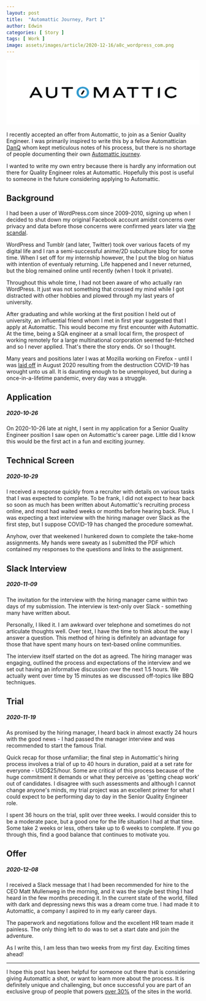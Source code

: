 ```yaml
---
layout: post
title:  "Automattic Journey, Part 1"
author: Edwin
categories: [ Story ]
tags: [ Work ]
image: assets/images/article/2020-12-16/a8c_wordpress_com.png
---
```


![image](/assets/images/article/2020-12-16/a8c_logo_color_cmyk.png)

I recently accepted an offer from Automattic, to join as a Senior Quality Engineer. I was primarily inspired to write this by a fellow Automattician [DanQ](https://danq.me/2019/08/30/automattic-00/) whom kept meticulous notes of his process, but there is no shortage of people documenting their own [Automattic journey](https://duckduckgo.com/?q=automattic+hiring++process&t=ffab&ia=web). 

I wanted to write my own entry because there is hardly any information out there for Quality Engineer roles at Automattic. Hopefully this post is useful to someone in the future considering applying to Automattic.

## Background

I had been a user of WordPress.com since 2009-2010, signing up when I decided to shut down my original Facebook account amidst concerns over privacy and data before those concerns were confirmed years later via [the scandal](https://en.wikipedia.org/wiki/Facebook%E2%80%93Cambridge_Analytica_data_scandal).

WordPress and Tumblr (and later, Twitter) took over various facets of my digital life and I ran a semi-successful anime/2D subculture blog for some time. When I set off for my internship however, the I put the blog on hiatus with intention of eventualy returning. Life happened and I never returned, but the blog remained online until recently (when I took it private).

Throughout this whole time, I had not been aware of who actually ran WordPress. It just was not something that crossed my mind while I got distracted with other hobbies and plowed through my last years of university.

After graduating and while working at the first position I held out of university, an influential friend whom I met in first year suggested that I apply at Automattic. This would become my first encounter with Automattic. At the time, being a SQA engineer at a small local firm, the prospect of working remotely for a large multinational corporation seemed far-fetched and so I never applied. That's there the story ends. Or so I thought.

Many years and positions later I was at Mozilla working on Firefox - until I was [laid off](https://blog.mozilla.org/blog/2020/08/11/changing-world-changing-mozilla/) in August 2020 resulting from the destruction COVID-19 has wrought unto us all. It is daunting enough to be unemployed, but during a once-in-a-lifetime pandemic, every day was a struggle.

## Application
##### _2020-10-26_

On 2020-10-26 late at night, I sent in my application for a Senior Quality Engineer position I saw open on Automattic's career page. Little did I know this would be the first act in a fun and exciting journey.

## Technical Screen
##### _2020-10-29_

I received a response quickly from a recruiter with details on various tasks that I was expected to complete. To be frank, I did not expect to hear back so soon as much has been written about Automattic's recruiting process online, and most had waited weeks or months before hearing back. Plus, I was expecting a text interview with the hiring manager over Slack as the first step, but I suppose COVID-19 has changed the procedure somewhat.

Anyhow, over that weekened I hunkered down to complete the take-home assignments. My hands were sweaty as I submitted the PDF which contained my responses to the questions and links to the assignment.

## Slack Interview
##### _2020-11-09_

The invitation for the interview with the hiring manager came within two days of my submission. The interview is text-only over Slack - something many have written about.

Personally, I liked it. I am awkward over telephone and sometimes do not articulate thoughts well. Over text, I have the time to think about the way I answer a question. This method of hiring is definitely an advantage for those that have spent many hours on text-based online communities. 

The interview itself started on the dot as agreed. The hiring manager was engaging, outlined the process and expectations of the interview and we set out having an informative discussion over the next 1.5 hours. We actually went over time by 15 minutes as we discussed off-topics like BBQ techniques.

## Trial
##### _2020-11-19_

As promised by the hiring manager, I heard back in almost exactly 24 hours with the good news - I had passed the manager interview and was recommended to start the famous Trial.

Quick recap for those unfamiliar; the final step in Automattic's hiring process involves a trial of up to 40 hours in duration, paid at a set rate for everyone - USD$25/hour. Some are critical of this process because of the huge commitment it demands or what they perceive as 'getting cheap work' out of candidates. I disagree with such assessments and although I cannot change anyone's minds, my trial project was an excellent primer for what I could expect to be performing day to day in the Senior Quality Engineer role. 

I spent 36 hours on the trial, split over three weeks. I would consider this to be a moderate pace, but a good one for the life situation I had at that time. Some take 2 weeks or less, others take up to 6 weeks to complete. If you go through this, find a good balance that continues to motivate you.

## Offer
##### _2020-12-08_

I received a Slack message that I had been recommended for hire to the CEO Matt Mullenweg in the morning, and it was the single best thing I had heard in the few months preceding it. In the current state of the world, filled with dark and depressing news this was a dream come true. I had made it to Automattic, a company I aspired to in my early career days.

The paperwork and negotiations follow and the excellent HR team made it painless. The only thing left to do was to set a start date and join the adventure.

As I write this, I am less than two weeks from my first day. Exciting times ahead!

----

I hope this post has been helpful for someone out there that is considering giving Automattic a shot, or want to learn more about the process. It is definitely unique and challenging, but once successful you are part of an exclusive group of people that powers [over 30%](https://torquemag.io/2018/03/wordpress-powers-30-percent-internet/) of the sites in the world.